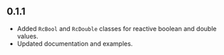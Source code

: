 ## 0.1.1

- Added `RcBool` and `RcDouble` classes for reactive boolean and double values.
- Updated documentation and examples.